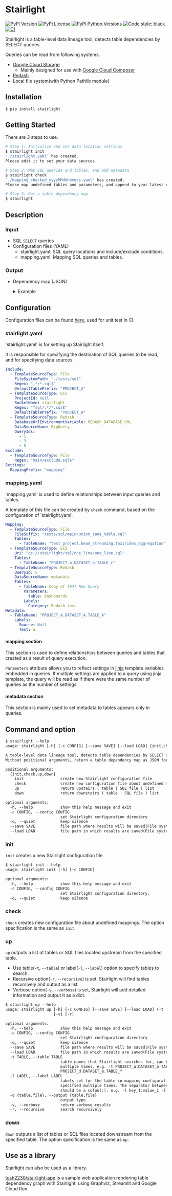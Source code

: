 # Stairlight

[![PyPi Version](https://img.shields.io/pypi/v/stairlight.svg?style=flat-square&logo=PyPi)](https://pypi.org/project/stairlight/)
[![PyPi License](https://img.shields.io/pypi/l/stairlight.svg?style=flat-square)](https://pypi.org/project/stairlight/)
[![PyPi Python Versions](https://img.shields.io/pypi/pyversions/stairlight.svg?style=flat-square)](https://pypi.org/project/stairlight/)
[![Code style: black](https://img.shields.io/badge/code%20style-black-000000.svg?style=flat-square)](https://github.com/psf/black)
[![CI](https://github.com/tosh2230/stairlight/actions/workflows/ci.yml/badge.svg)](https://github.com/tosh2230/stairlight/actions/workflows/ci.yml)

Stairlight is a table-level data lineage tool, detects table dependencies by SELECT queries.

Queries can be read from following systems.

- [Google Cloud Storage](https://cloud.google.com/storage)
    - Mainly designed for use with [Google Cloud Composer](https://cloud.google.com/composer)
- [Redash](https://redash.io/)
- Local file system(with Python Pathlib module)

## Installation

```sh
$ pip install stairlight
```

## Getting Started

There are 3 steps to use.

```sh
# Step 1: Initialize and set data location settings
$ stairlight init
'./stairlight.yaml' has created.
Please edit it to set your data sources.

# Step 2: Map SQL queries and tables, and add metadata
$ stairlight check
'./mapping_checked_yyyyMMddhhmmss.yaml' has created.
Please map undefined tables and parameters, and append to your latest configuration file.

# Step 3: Get a table dependency map
$ stairlight
```

## Description

### Input

- SQL `SELECT` queries
- Configuration files (YAML)
    - stairlight.yaml: SQL query locations and include/exclude conditions.
    - mapping.yaml: Mapping SQL queries and tables.

### Output

- Dependency map (JSON)

    <details>

    <summary>Example</summary>

    ```json
    {
        "PROJECT_d.DATASET_e.TABLE_f": {
            "PROJECT_j.DATASET_k.TABLE_l": {
                "TemplateSourceType": "File",
                "Key": "tests/sql/main/one_line_2.sql",
                "Uri": "/foo/bar/stairlight/tests/sql/main/one_line_2.sql",
                "Lines": [
                    {
                        "LineNumber": 1,
                        "LineString": "SELECT * FROM PROJECT_j.DATASET_k.TABLE_l WHERE 1 = 1"
                    }
                ]
            },
            "PROJECT_C.DATASET_C.TABLE_C": {
                "TemplateSourceType": "GCS",
                "Key": "sql/cte/cte_multi_line.sql",
                "Uri": "gs://stairlight/sql/cte/cte_multi_line.sql",
                "Lines": [
                    {
                        "LineNumber": 6,
                        "LineString": "        PROJECT_C.DATASET_C.TABLE_C"
                    }
                ],
                "BucketName": "stairlight",
                "Labels": {
                    "Source": "gcs",
                    "Test": "b"
                }
            }
        },
        "AggregateSales": {
            "PROJECT_e.DATASET_e.TABLE_e": {
                "TemplateSourceType": "Redash",
                "Key": 5,
                "Uri": "AggregateSales",
                "Lines": [
                    {
                        "LineNumber": 1,
                        "LineString": "SELECT service, SUM(total_amount) FROM PROJECT_e.DATASET_e.TABLE_e GROUP BY service"
                    }
                ],
                "DataSourceName": "BigQuery",
                "Labels": {
                    "Category": "Sales"
                }
            }
        },
    }
    ```

    </details>

## Configuration

Configuration files can be found [here](https://github.com/tosh2230/stairlight/tree/main/tests/config), used for unit test in CI.

### stairlight.yaml

'stairlight.yaml' is for setting up Stairlight itself.

It is responsible for specifying the destination of SQL queries to be read, and for specifying data sources.

```yaml
Include:
  - TemplateSourceType: File
    FileSystemPath: "./tests/sql"
    Regex: ".*/*.sql$"
    DefaultTablePrefix: "PROJECT_A"
  - TemplateSourceType: GCS
    ProjectId: null
    BucketName: stairlight
    Regex: "^sql/.*/*.sql$"
    DefaultTablePrefix: "PROJECT_A"
  - TemplateSourceType: Redash
    DatabaseUrlEnvironmentVariable: REDASH_DATABASE_URL
    DataSourceName: BigQuery
    QueryIds:
      - 1
      - 3
      - 5
Exclude:
  - TemplateSourceType: File
    Regex: "main/exclude.sql$"
Settings:
  MappingPrefix: "mapping"
```

### mapping.yaml

'mapping.yaml' is used to define relationships between input queries and tables.

A template of this file can be created by `check` command, based on the configuration of 'stairlight.yaml'.

```yaml
Mapping:
  - TemplateSourceType: File
    FileSuffix: "tests/sql/main/union_same_table.sql"
    Tables:
      - TableName: "test_project.beam_streaming.taxirides_aggregation"
  - TemplateSourceType: GCS
    Uri: "gs://stairlight/sql/one_line/one_line.sql"
    Tables:
      - TableName: "PROJECT_a.DATASET_b.TABLE_c"
  - TemplateSourceType: Redash
    QueryId: 5
    DataSourceName: metadata
    Tables:
      - TableName: Copy of (#4) New Query
        Parameters:
          table: dashboards
        Labels:
          Category: Redash test
Metadata:
  - TableName: "PROJECT_A.DATASET_A.TABLE_A"
    Labels:
      Source: Null
      Test: a
```

#### mapping section

This section is used to define relationships between queries and tables that created as a result of query execution.

`Parameters` attribute allows you to reflect settings in [jinja](https://jinja.palletsprojects.com/) template variables embedded in queries. If multiple settings are applied to a query using jinja template, the query will be read as if there were the same number of queries as the number of settings.

#### metadata section

This section is mainly used to set metadata to tables appears only in queries.

## Command and option

```txt
$ stairlight --help
usage: stairlight [-h] [-c CONFIG] [--save SAVE] [--load LOAD] {init,check,up,down} ...

A table-level data lineage tool, detects table dependencies by SELECT queries.
Without positional arguments, return a table dependency map as JSON format.

positional arguments:
  {init,check,up,down}
    init                create new Stairlight configuration file
    check               create new configuration file about undefined mappings
    up                  return upstairs ( table | SQL file ) list
    down                return downstairs ( table | SQL file ) list

optional arguments:
  -h, --help            show this help message and exit
  -c CONFIG, --config CONFIG
                        set Stairlight configuration directory
  -q, --quiet           keep silence
  --save SAVE           file path where results will be saved(File system or GCS)
  --load LOAD           file path in which results are saved(File system or GCS), can be specified multiple times
```

### init

`init` creates a new Stairlight configuration file.

```txt
$ stairlight init --help
usage: stairlight init [-h] [-c CONFIG]

optional arguments:
  -h, --help            show this help message and exit
  -c CONFIG, --config CONFIG
                        set Stairlight configuration directory.
  -q, --quiet           keep silence
```

### check

`check` creates new configuration file about undefined mappings.
The option specification is the same as `init`.

### up

`up` outputs a list of tables or SQL files located upstream from the specified table.

- Use table(`-t`, `--table`) or label(`-l`, `--label`) option to specify tables to search.
- Recursive option(`-r`, `--recursive`) is set, Stairlight will find tables recursively and output as a list.
- Verbose option(`-v`, `--verbose`) is set, Stairlight will add detailed information and output it as a dict.

```txt
$ stairlight up --help
usage: stairlight up [-h] [-c CONFIG] [--save SAVE] [--load LOAD] (-t TABLE | -l LABEL) [-o {table,file}]
                     [-v] [-r]

optional arguments:
  -h, --help            show this help message and exit
  -c CONFIG, --config CONFIG
                        set Stairlight configuration directory
  -q, --quiet           keep silence
  --save SAVE           file path where results will be saved(File system or GCS)
  --load LOAD           file path in which results are saved(File system or GCS), can be specified multiple times
  -t TABLE, --table TABLE
                        table names that Stairlight searches for, can be specified
                        multiple times. e.g. -t PROJECT_a.DATASET_b.TABLE_c -t
                        PROJECT_d.DATASET_e.TABLE_f
  -l LABEL, --label LABEL
                        labels set for the table in mapping configuration, can be
                        specified multiple times. The separator between key and value
                        should be a colon(:). e.g. -l key_1:value_1 -l key_2:value_2
  -o {table,file}, --output {table,file}
                        output type
  -v, --verbose         return verbose results
  -r, --recursive       search recursively
```

### down

`down` outputs a list of tables or SQL files located downstream from the specified table.
The option specification is the same as `up`.

## Use as a library

Stairlight can also be used as a library.

[tosh2230/stairlight-app](https://github.com/tosh2230/stairlight-app) is a sample web application rendering table dependency graph with Stairlight, using Graphviz, Streamlit and Google Cloud Run.
